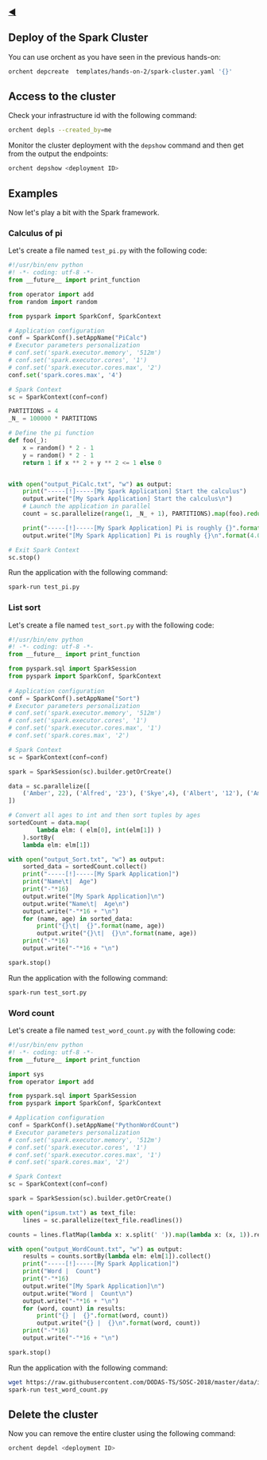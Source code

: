 ### [◀](/SOSC-2018)

## Deploy of the Spark Cluster

You can use orchent as you have seen in the previous hands-on:

``` bash
orchent depcreate  templates/hands-on-2/spark-cluster.yaml '{}'
```

## Access to the cluster

Check your infrastructure id with the following command:

```bash
orchent depls --created_by=me
```

Monitor the cluster deployment with the `depshow` command and then get from the output the endpoints:

``` bash
orchent depshow <deployment ID>
```

## Examples

Now let's play a bit with the Spark framework.

### Calculus of pi

Let's create a file named `test_pi.py` with the following code:

```python
#!/usr/bin/env python
#! -*- coding: utf-8 -*-
from __future__ import print_function

from operator import add
from random import random

from pyspark import SparkConf, SparkContext

# Application configuration
conf = SparkConf().setAppName("PiCalc")
# Executor parameters personalization
# conf.set('spark.executor.memory', '512m')
# conf.set('spark.executor.cores', '1')
# conf.set('spark.executor.cores.max', '2')
conf.set('spark.cores.max', '4')

# Spark Context
sc = SparkContext(conf=conf)

PARTITIONS = 4
_N_ = 100000 * PARTITIONS

# Define the pi function
def foo(_):
    x = random() * 2 - 1
    y = random() * 2 - 1
    return 1 if x ** 2 + y ** 2 <= 1 else 0


with open("output_PiCalc.txt", "w") as output:
    print("-----[!]-----[My Spark Application] Start the calculus")
    output.write("[My Spark Application] Start the calculus\n")
    # Launch the application in parallel
    count = sc.parallelize(range(1, _N_ + 1), PARTITIONS).map(foo).reduce(add)

    print("-----[!]-----[My Spark Application] Pi is roughly {}".format(4.0 * count / _N_))
    output.write("[My Spark Application] Pi is roughly {}\n".format(4.0 * count / _N_))

# Exit Spark Context
sc.stop()

```

Run the application with the following command:

```bash
spark-run test_pi.py
```

### List sort

Let's create a file named `test_sort.py` with the following code:

```python
#!/usr/bin/env python
#! -*- coding: utf-8 -*-
from __future__ import print_function

from pyspark.sql import SparkSession
from pyspark import SparkConf, SparkContext
    
# Application configuration
conf = SparkConf().setAppName("Sort")
# Executor parameters personalization
# conf.set('spark.executor.memory', '512m')
# conf.set('spark.executor.cores', '1')
# conf.set('spark.executor.cores.max', '1')
# conf.set('spark.cores.max', '2')

# Spark Context
sc = SparkContext(conf=conf)

spark = SparkSession(sc).builder.getOrCreate()

data = sc.parallelize([
    ('Amber', 22), ('Alfred', '23'), ('Skye',4), ('Albert', '12'), ('Amber', 9)
])

# Convert all ages to int and then sort tuples by ages
sortedCount = data.map(
        lambda elm: ( elm[0], int(elm[1]) )
    ).sortBy(
    lambda elm: elm[1])

with open("output_Sort.txt", "w") as output:
    sorted_data = sortedCount.collect()
    print("-----[!]-----[My Spark Application]")
    print("Name\t|  Age")
    print("-"*16)
    output.write("[My Spark Application]\n")
    output.write("Name\t|  Age\n")
    output.write("-"*16 + "\n")
    for (name, age) in sorted_data:
        print("{}\t|  {}".format(name, age))
        output.write("{}\t|  {}\n".format(name, age))
    print("-"*16)
    output.write("-"*16 + "\n")

spark.stop()

```

Run the application with the following command:

```bash
spark-run test_sort.py
```

### Word count

Let's create a file named `test_word_count.py` with the following code:

```python
#!/usr/bin/env python
#! -*- coding: utf-8 -*-
from __future__ import print_function

import sys
from operator import add

from pyspark.sql import SparkSession
from pyspark import SparkConf, SparkContext

# Application configuration
conf = SparkConf().setAppName("PythonWordCount")
# Executor parameters personalization
# conf.set('spark.executor.memory', '512m')
# conf.set('spark.executor.cores', '1')
# conf.set('spark.executor.cores.max', '1')
# conf.set('spark.cores.max', '2')

# Spark Context
sc = SparkContext(conf=conf)

spark = SparkSession(sc).builder.getOrCreate()

with open("ipsum.txt") as text_file:
    lines = sc.parallelize(text_file.readlines())

counts = lines.flatMap(lambda x: x.split(' ')).map(lambda x: (x, 1)).reduceByKey(add)

with open("output_WordCount.txt", "w") as output:
    results = counts.sortBy(lambda elm: elm[1]).collect()
    print("-----[!]-----[My Spark Application]")
    print("Word |  Count")
    print("-"*16)
    output.write("[My Spark Application]\n")
    output.write("Word |  Count\n")
    output.write("-"*16 + "\n")
    for (word, count) in results:
        print("{} |  {}".format(word, count))
        output.write("{} |  {}\n".format(word, count))
    print("-"*16)
    output.write("-"*16 + "\n")

spark.stop()

```

Run the application with the following command:

```bash
wget https://raw.githubusercontent.com/DODAS-TS/SOSC-2018/master/data/ipsum.txt
spark-run test_word_count.py
```

## Delete the cluster

Now you can remove the entire cluster using the following command:

``` bash
orchent depdel <deployment ID>
```